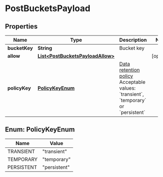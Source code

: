 
# PostBucketsPayload

## Properties
Name | Type | Description | Notes
------------ | ------------- | ------------- | -------------
**bucketKey** | **String** | Bucket key | 
**allow** | [**List&lt;PostBucketsPayloadAllow&gt;**](PostBucketsPayloadAllow.md) |  |  [optional]
**policyKey** | [**PolicyKeyEnum**](#PolicyKeyEnum) | [Data retention policy](https://developer.autodesk.com/en/docs/data/v2/overview/retention-policy/)  Acceptable values: &#x60;transient&#x60;, &#x60;temporary&#x60; or &#x60;persistent&#x60;  | 


<a name="PolicyKeyEnum"></a>
## Enum: PolicyKeyEnum
Name | Value
---- | -----
TRANSIENT | &quot;transient&quot;
TEMPORARY | &quot;temporary&quot;
PERSISTENT | &quot;persistent&quot;



